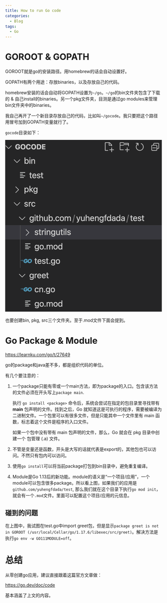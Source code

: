 ```yaml
---
title: How to run Go code
categories:
  - Blog
tags:
  - Go
---
```


# GOROOT & GOPATH

GOROOT就是go的安装路径。用homebrew的话会自动设置好。

GOPATH有两个用途：存放binaries，以及存放自己的代码。

homebrew安装的话会自动将GOPATH设置为`~/go`。`~/go`的bin文件夹包含了下载的 & 自己install的binaries。另一个pkg文件夹，目测是通过go modules来管理bin文件夹中的binaries。

我自己再开了一个新目录存放自己的代码，比如叫`~/gocode`。我只要把这个路径用冒号加到GOPATH变量就行了。

`gocode`目录如下：

![gopath](/assets/go/gopath.png)

也要创建bin, pkg, src三个文件夹。至于.mod文件下面会提到。

# Go Package & Module

https://learnku.com/go/t/27649

go的package和java差不多，都是组织代码的单位。

有几个要注意的：

1. 一个package只能有零或一个main方法，即为package的入口。包含该方法的文件必须在开头写上`package main`.

   执行 `go install <package>` 命令后，系统会尝试在指定的包目录里寻找带有 **main** 包声明的文件。找到之后，Go 就知道这是可执行的程序，需要被编译为二进制文件。一个包里可以有很多文件，但是只能其中一个文件里有 main 函数，标志着这个文件是程序的入口文件。

   如果一个包中没有带有 main 包声明的文件，那么，Go 就会在 pkg 目录中创建一个 包管理 (.a) 文件。

2. 不管是变量还是函数，开头是大写的话就代表是export的，其他包也可以访问。不然只有包内可以访问。

3. 使用`go install`可以将当前package打包到bin目录中，避免重复编译。

4. Module是Go 1.13后的新功能。module的语义是“一个项目/应用”，一个module可以包含很多package。所以看上图，如果我们的应用是`github.com/yuhengfdada/test`, 那么我们就在这个目录下执行`go mod init`，就会有一个`.mod`文件。里面可以配置这个项目/应用的元信息。

## 碰到的问题

在上图中，我试图在test.go中import greet包，但是显示`package greet is not in GOROOT (/usr/local/Cellar/go/1.17.6/libexec/src/greet)`。解决方法是执行`go env -w GO111MODULE=off`。

# 总结

从零创建go应用，建议直接跟着这篇官方文章做：

https://go.dev/doc/code

基本涵盖了上文的内容。

